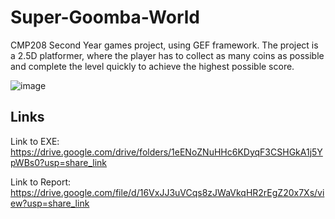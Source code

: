 # Super-Goomba-World
CMP208 Second Year games project, using GEF framework. The project is a 2.5D platformer, where the player has to collect as many coins as possible and complete the level quickly to achieve the highest possible score.

![image](https://github.com/user-attachments/assets/5b62a496-de94-4b4a-b2ee-bf9188a4c39d)

## Links
Link to EXE: https://drive.google.com/drive/folders/1eENoZNuHHc6KDyqF3CSHGkA1j5YpWBs0?usp=share_link

Link to Report: https://drive.google.com/file/d/16VxJJ3uVCqs8zJWaVkqHR2rEgZ20x7Xs/view?usp=share_link

